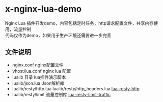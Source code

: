 # x-nginx-lua-demo
Nginx Lua 插件开发demo，内容包括定时任务，http请求配置文件，共享内存使用，流量控制  
代码仅作为demo，如果用于生产环境还需要进一步完善

## 文件说明
- nginx.conf nginx配置文件
- vhost/lua.conf nginx lua 配置
- lualib 目录 lua插件演示脚本
- lualib/json.lua Json解析库
- lualib/resty/http.lua lualib/resty/http_headers.lua  [lua-resty-http](https://github.com/pintsized/lua-resty-http)  
- lualib/resty/limit 流量控制库 [lua-resty-limit-traffic](https://github.com/openresty/lua-resty-limit-traffic)
